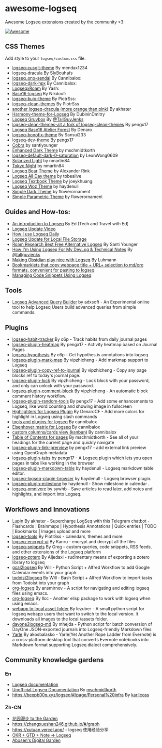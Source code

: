 # awesome-logseq

Awesome Logseq extensions created by the community &lt;3

[![Awesome](https://awesome.re/badge.svg)](https://awesome.re)

## CSS Themes

Add style to your `logseq/custom.css` file.

- [logseq-cusgit-theme](https://github.com/mendax1234/logseq-cusgit-theme) By mendax1234
- [logseq-dracula](https://github.com/SlyBouhafs/logseq-dracula) By SlyBouhafs
- [logseq_ono-sendai](https://github.com/cannibalox/logseq_ono-sendai) By Cannibalox:
- [logseq-dark-hpx](https://github.com/cannibalox/logseq-dark-hpx) By Cannibalox:
- [LogseqxRoam](https://github.com/yashagrawal15/LogseqxRoam) By Yash:
- [Base16-logseq](https://github.com/nikdoof/base16-logseq) By Nikdoof:
- [logseq-bujo-theme](https://github.com/PiotrSss/logseq-bujo-theme) By PiotrSss:
- [logseq-clean-themes](https://github.com/PiotrSss/logseq-clean-themes) By PiotrSss
- [another logseq-dracula (more orange than pink)](https://github.com/akhater/Dracula.logseq) By akhater
- [Harmony-theme-for-Logseq](https://github.com/DubininDmitry/Harmony-theme-for-Logseq) By DubininDmitry
- [Logseq Gruvbox](https://gist.github.com/tallguyjenks/6afc75e52a3d52d475b9df9dafdecfd2) By [@TallGuyJenks](https://github.com/tallguyjenks)
- [logseq-clean-themes-alt a fork of logseq-clean-themes](https://github.com/pengx17/logseq-clean-themes-alt) By pengx17
- [Logseq Base16 Atelier Forest](https://github.com/DenaroCF/LS-Base16-Atelier-Forest-by-Denaro) By Denaro
- [logseq-bonofix-theme](https://github.com/Sansui233/logseq-bonofix-theme/) By Sansui233
- [logseq-dev-theme](https://github.com/pengx17/logseq-dev-theme) By pengx17
- [Cobra](https://github.com/santiyounger/Cobra) by santiyounger
- [Enhanced Dark Theme](https://github.com/mschmidtkorth/logseq-msk-enhanced) by  mschmidtkorth
- [logseq-default-dark-0-saturation](https://github.com/LeonWong0609/logseq-default-dark-0-saturation) by LeonWong0609
- [Solarized Light](https://github.com/nmartin84/logseq-solarized) by nmartin84
- [Tokyo Night](https://github.com/nmartin84/logseq-tokyo-night-theme) by nmartin84
- [Logseq Bear Theme](https://github.com/rcvd/logseq-bear-theme) by Alexander Rink
- [Logseq All Day theme](https://github.com/tobealive/logseq-allday-theme) by tobealive
- [Logseq Textbook Theme](https://github.com/joeykhuang/logseq-textbook-theme) by joeykhuang
- [Logseq Woz Theme](https://github.com/haydenull/logseq-woz-theme) by haydenull
- [Simple Dark Theme](https://github.com/flowerornament/logseq-simple-dark-theme/) by flowerornament
- [Simple Parametric Theme](https://github.com/flowerornament/logseq-simple-parametric-theme/) by flowerornament

## Guides and How-tos:

- [An introduction to Logseq](https://youtu.be/Vw-x7yTTO0s) By Ed (Tech and Travel with Ed)
- [Logseq Update Video](https://www.youtube.com/watch?v=Vw-x7yTTO0s)
- [How I use Logseq Daily](https://www.youtube.com/watch?v=JCIdJBZGQLQ)
- [Logseq Update for Local File Storage](https://www.youtube.com/watch?v=Afmqowr0qEQ&ab_channel=TechWithEd)
- [Roam Research Best Free Alternative Logseq](https://www.youtube.com/watch?v=jovMt17_Vd4) By Santi Younger
- [How I'm Using Logseq For My DevLog & Technical Notes](https://www.youtube.com/watch?v=43PKm0TfyNk) By [@tallguyjenks](https://github.com/tallguyjenks)
- [Making Obsidian play nice with Logseq](https://discuss.logseq.com/t/making-obsidian-play-nice-with-logseq/1185) By Luhmann
- [Bookmarklets that copy webpage title + URL+ selection to md/org formats, convenient for pasting to logseq](https://gist.github.com/idelem/a2b15c4fe7613487e16fb55ba3af1be9)
- [Managing Code Snippets Using Logseq](https://garethbrown.net/2022/07/01/managing-code-snippets-in-logseq)

## Tools
- [Logseq Advanced Query Builder](https://adxsoft.github.io/logseqadvancedquerybuilder/) by adxsoft - An Experimental online tool to help Logseq Users build advanced queries from simple commands.

## Plugins

- [logseq-habit-tracker](https://github.com/c6p/logseq-habit-tracker) By c6p - Track habits from daily journal pages
- [logseq-plugin-heatmap](https://github.com/pengx17/logseq-plugin-heatmap) By pengx17 - Activity heatmap based on Journal Pages
- [logseq-hypothesis](https://github.com/c6p/logseq-hypothesis) By c6p - Get hypothes.is annotations into logseq
- [logseq-plugin-mark-map](https://github.com/vipzhicheng/logseq-plugin-mark-map) By vipzhicheng - Add markmap support to Logseq
- [logseq-plugin-copy-ref-to-journal](https://github.com/vipzhicheng/logseq-plugin-copy-ref-to-journal) By vipzhicheng - Copy any page blocks ref to today's journal page.
- [logseq-plugin-lock](https://github.com/vipzhicheng/logseq-plugin-lock) By vipzhicheng - Lock block with your password, and only can unlock with your password.
- [logseq-plugin-comment-block](https://github.com/vipzhicheng/logseq-plugin-comment-block) By vipzhicheng - An automatic block comment history workflow.
- [logseq-plugin-random-tools](https://github.com/pengx17/logseq-plugin-random-tools) By pengx17 - Add some enhancements to Logseq, like word counting and showing image in fullscreen
- [Highlighters for Logseq Plugin](https://github.com/DenaroCF/Highlighters-for-Logseq) By DenaroCF - Add more colors for highlight in Logseq using slash commands
- [tools and plugins for logseq](https://github.com/cannibalox/logtools) By cannibalox
- [Eisenhover matrix for Logseq](https://discuss.logseq.com/t/css-template-eisenhower-matrix/526) By cannibalox
- [custom columns/cards view (kanban)](https://discuss.logseq.com/t/css-mod-custom-columns-cards-view-kanban/228) By cannibalox
- [Table of Contents for pages](https://github.com/mschmidtkorth/logseq-msk-toc) By mschmidtkorth - See all of your headings for the current page and quickly navigate
- [logseq-plugin-link-prerview](https://github.com/pengx17/logseq-plugin-link-preview) by pengx17 - add external link preview using OpenGraph metadata
- [logseq-plugin-tabs](https://github.com/pengx17/logseq-plugin-tabs) by pengx17 - A Logseq plugin which lets you open pages in tabs like working in the browser
- [logseq-plugin-markdown-table](https://github.com/haydenull/logseq-plugin-markdown-table) by haydenull - Logseq markdown table editor.
- [logseq-logseq-plugin-browser](https://github.com/haydenull/logseq-plugin-browser) by haydenull - Logseq browser plugin.
- [logseq-plugin-milestone](https://github.com/haydenull/logseq-plugin-milestone) by haydenull - Show milestone in calendar .
- [logseq-omnivore](https://github.com/omnivore-app/logseq-omnivore) by sywhb - Save articles to read later, add notes and highlights, and import into Logseq.

## Workflows and Innovations

- [Lupin](https://github.com/akhater/Lupin) By akhater - Supercharge LogSeq with this Telegram chatbot - Flashcards | Brainmaps | Hypothesis Annotations | Quick entries | TODO | Bookmarks | Images upload and more
- [logseq-tools](https://github.com/PiotrSss/logseq-tools) By PiotrSss - calendars, themes and more
- [logseq-encrypt-ui](https://github.com/kanru/logseq-encrypt-ui) By Kanru - encrypt and decrypt all the files
- [logseq-snippets](https://github.com/71/logseq-snippets) By Greg - custom queries, code snippets, RSS feeds, and other extensions of the Logseq platform
- [logseq-zotero](https://github.com/aljedaxi/logseq-zotero/) By Aljedaxi - rudimentary means of exporting a zotero library to logseq
- [gcal2logseq](https://github.com/WilliamDurin/gcal2logseq) By Will - Python Script + Alfred Workflow to add Google Calendar events into your graph
- [todoist2logseq](https://github.com/WilliamDurin/todoist2logseq) By Will - Bash Script + Alfred Workflow to import tasks from Todoist into your graph
- [org-logseq](https://github.com/ansmirnov/org-logseq) By ansmirnov - A script for navigating and editing logseq files using emacs.
- [org-logseq](https://github.com/llcc/org-logseq) By llcc - Another elisp package to work with logseq when using emacs.
- [webapp to local asset folder](https://gist.github.com/lezuber/aa034d82b3a21d7d96fcc73a9b906b25) By lezuber - A small python script for logseq webapp users that want to switch to the local version. It downloads all images to the local /assets folder.
- [dayone2logseq-md](https://github.com/mhejda/dayone2logseq-md) By mhejda - Python script for batch conversion of DayOne JSON-exported journals into Logseq-friendly Markdown files
- [Yarle](https://github.com/akosbalasko/yarle) By akosbalasko - Yarle(Yet Another Rope Ladder from Evernote) is a cross-platform desktop tool that converts Evernote notebooks into Markdown format supporting Logseq dialect comprehensively.

## Community knowledge gardens

### En

- [Logseq documentation](https://logseq.github.io/)
- [Unofficial Logseq Documentation](https://mschmidtkorth.github.io/logseq-msk-docs) By [mschmidtkorth](https://github.com/mschmidtkorth)
- <https://beepb00p.xyz/logseq/#/page/Personal%20infra> By [karlicoss](https://github.com/karlicoss)

### Zh-CN

- [花园漫步 to the Garden](https://tothegarden.vercel.app/)
- <https://zhangxueshan246.github.io/#/graph>
- <https://xutuan.vercel.app/> - logseq 使用经验分享
- [OKR + GTD + Note => Logseq](https://www.bmpi.dev/self/okr-gtd-note-logseq/)
- [Abosen's Digital Garden](https://logseq.abosen.top)
